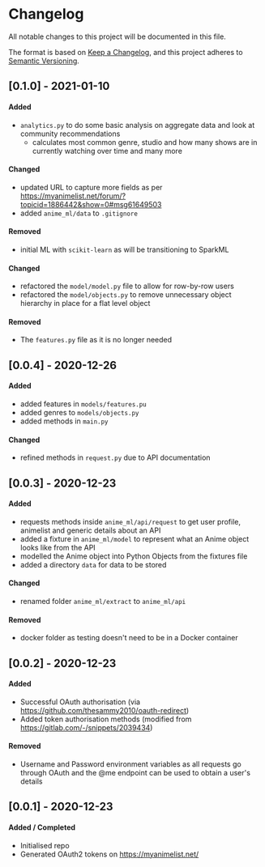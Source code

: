 # Changelog
All notable changes to this project will be documented in this file.

The format is based on [Keep a Changelog](https://keepachangelog.com/en/1.0.0/),
and this project adheres to [Semantic Versioning](https://semver.org/spec/v2.0.0.html).

## [0.1.0] - 2021-01-10

#### Added
- `analytics.py` to do some basic analysis on aggregate data and look at community recommendations
    - calculates most common genre, studio and how many shows are in currently watching over time and many more

#### Changed
- updated URL to capture more fields as per https://myanimelist.net/forum/?topicid=1886442&show=0#msg61649503
- added `anime_ml/data` to `.gitignore`

#### Removed
- initial ML with `scikit-learn` as will be transitioning to SparkML

#### Changed
- refactored the `model/model.py` file to allow for row-by-row users
- refactored the `model/objects.py` to remove unnecessary object hierarchy in place for a flat level object

#### Removed
- The `features.py` file as it is no longer needed


## [0.0.4] - 2020-12-26
#### Added
- added features in `models/features.pu`
- added genres to `models/objects.py`
- added methods in `main.py`

#### Changed
- refined methods in `request.py` due to API documentation

## [0.0.3] - 2020-12-23
#### Added
- requests methods inside `anime_ml/api/request` to get user profile, animelist and generic details about an API
- added a fixture in `anime_ml/model` to represent what an Anime object looks like from the API
- modelled the Anime object into Python Objects from the fixtures file
- added a directory `data` for data to be stored

#### Changed
- renamed folder `anime_ml/extract` to `anime_ml/api`

#### Removed
- docker folder as testing doesn't need to be in a Docker container


## [0.0.2] - 2020-12-23
#### Added
- Successful OAuth authorisation (via https://github.com/thesammy2010/oauth-redirect)
- Added token authorisation methods (modified from https://gitlab.com/-/snippets/2039434)

#### Removed
- Username and Password environment variables as all requests go through OAuth and the @me endpoint
can be used to obtain a user's details

## [0.0.1] - 2020-12-23
#### Added / Completed
- Initialised repo
- Generated OAuth2 tokens on https://myanimelist.net/
